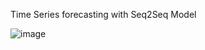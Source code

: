 Time Series forecasting with Seq2Seq Model

![image](https://github.com/user-attachments/assets/a49b8bb5-b5dd-4f78-8be2-a065d39ee2aa)

